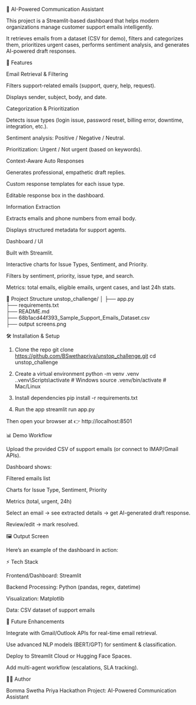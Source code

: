 📧 AI-Powered Communication Assistant

This project is a Streamlit-based dashboard that helps modern organizations manage customer support emails intelligently.

It retrieves emails from a dataset (CSV for demo), filters and categorizes them, prioritizes urgent cases, performs sentiment analysis, and generates AI-powered draft responses.

🚀 Features

Email Retrieval & Filtering

Filters support-related emails (support, query, help, request).

Displays sender, subject, body, and date.

Categorization & Prioritization

Detects issue types (login issue, password reset, billing error, downtime, integration, etc.).

Sentiment analysis: Positive / Negative / Neutral.

Prioritization: Urgent / Not urgent (based on keywords).

Context-Aware Auto Responses

Generates professional, empathetic draft replies.

Custom response templates for each issue type.

Editable response box in the dashboard.

Information Extraction

Extracts emails and phone numbers from email body.

Displays structured metadata for support agents.

Dashboard / UI

Built with Streamlit.

Interactive charts for Issue Types, Sentiment, and Priority.

Filters by sentiment, priority, issue type, and search.

Metrics: total emails, eligible emails, urgent cases, and last 24h stats.

📂 Project Structure
unstop_challenge/
│
├── app.py             
├── requirements.txt    
├── README.md           
├── 68b1acd44f393_Sample_Support_Emails_Dataset.csv  
├── output screens.png      

🛠️ Installation & Setup
1. Clone the repo
git clone https://github.com/BSwethapriya/unstop_challenge.git
cd unstop_challenge

2. Create a virtual environment
python -m venv .venv
.\.venv\Scripts\activate   # Windows
source .venv/bin/activate  # Mac/Linux

3. Install dependencies
pip install -r requirements.txt

4. Run the app
streamlit run app.py


Then open your browser at 👉 http://localhost:8501

📊 Demo Workflow

Upload the provided CSV of support emails (or connect to IMAP/Gmail APIs).

Dashboard shows:

Filtered emails list

Charts for Issue Type, Sentiment, Priority

Metrics (total, urgent, 24h)

Select an email → see extracted details → get AI-generated draft response.

Review/edit → mark resolved.

🖼️ Output Screen

Here’s an example of the dashboard in action:

⚡ Tech Stack

Frontend/Dashboard: Streamlit

Backend Processing: Python (pandas, regex, datetime)

Visualization: Matplotlib

Data: CSV dataset of support emails

🌟 Future Enhancements

Integrate with Gmail/Outlook APIs for real-time email retrieval.

Use advanced NLP models (BERT/GPT) for sentiment & classification.

Deploy to Streamlit Cloud or Hugging Face Spaces.

Add multi-agent workflow (escalations, SLA tracking).

👩‍💻 Author

Bomma Swetha Priya
Hackathon Project: AI-Powered Communication Assistant
